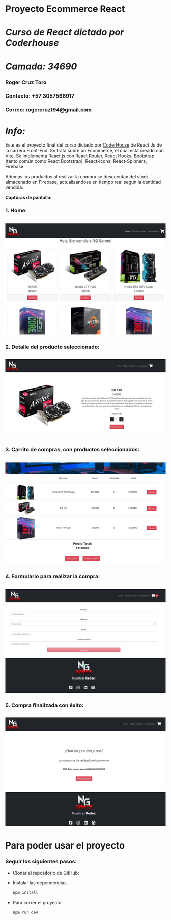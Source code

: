 # **Proyecto Ecommerce React** 
# *Curso de React dictado por Coderhouse*
# *Camada: 34690*
### **Roger Cruz Toro**
### **Contacto: +57 3057566917**
### **Correo: rogercruzt94@gmail.com**


# *Info:*

Este es el proyecto final del curso dictado por [CoderHouse](https://www.coderhouse.com) de React Js de la carrera Front-End.
Se trata sobre un Ecommerce, el cual está creado con Vite.
Se implementa React.js con React Router, React Hooks, Bootstrap (tanto común como React Bootstrap), React-Icons, React-Spinners, Firebase.

Ademas los productos al realizar la compra se descuentan del stock almacenado en Firebase, actualizandose en tiempo real segun la cantidad vendida.


**Capturas de pantalla:**

### 1. Home:
## ![](./src/assets/img/readme/home.jpg)

### 2. Detalle del producto seleccionado:

## ![](./src/assets/img/readme/detalle.jpg)

### 3. Carrito de compras, con productos seleccionados:

## ![](./src/assets/img/readme/carrito.jpg)

### 4. Formulario para realizar la compra:

## ![](./src/assets/img/readme/form.jpg)

### 5. Compra finalizada con éxito:

## ![](./src/assets/img/readme/comprafin.jpg)

# Para poder usar el proyecto

### Seguir los siguientes pasos:

- Clonar el repositorio de GitHub:

- Instalar las dependencias.
  ```bash
  npm install
  ```

- Para correr el proyecto:

  ```bash
  npm run dev
  ```
